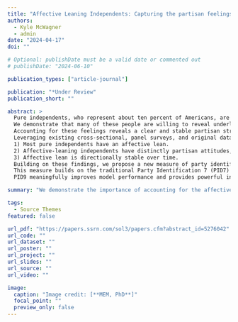 ```yaml
---
title: "Affective Leaning Independents: Capturing the partisan feelings of two-click independents"
authors:
  - Kyle McWagner
  - admin
date: "2024-04-17"
doi: ""

# Optional: publishDate must be a valid date or commented out
# publishDate: "2024-06-10"

publication_types: ["article-journal"]

publication: "*Under Review"
publication_short: ""

abstract: >
  Pure independents, who represent about ten percent of Americans, are defined by the lack of partisan structure in their political attitudes, behaviors, and preferences.
  We demonstrate that many of these people are willing to reveal underlying partisan preferences through the partisan feeling thermometers.
  Accounting for these feelings reveals a clear and stable partisan structure to their attitudes.
  Leveraging existing cross-sectional, panel surveys, and original data, we demonstrate that:
  1) Most pure independents have an affective lean.
  2) Affective-leaning independents have distinctly partisan attitudes, behaviors, and preferences.
  3) Affective lean is directionally stable over time.
  Building on these findings, we propose a new measure of party identification – Partisan Identity 9 (PID9).
  This measure builds on the traditional Party Identification 7 (PID7) measure by splitting the pure independent category into three categories.
  PID9 meaningfully improves model performance and provides powerful insights into the political attitudes, behaviors, and preferences of American independents.

summary: "We demonstrate the importance of accounting for the affective lean of two-click independents to highlight their underlying partisan attachments."

tags:
  - Source Themes
featured: false

url_pdf: "https://papers.ssrn.com/sol3/papers.cfm?abstract_id=5276042"
url_code: ""
url_dataset: ""
url_poster: ""
url_project: ""
url_slides: ""
url_source: ""
url_video: ""

image:
  caption: "Image credit: [**MEM, PhD**]"
  focal_point: ""
  preview_only: false
---
```

